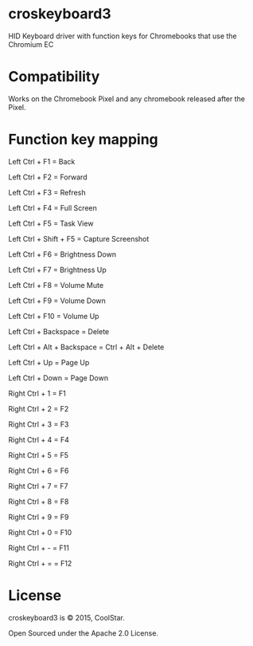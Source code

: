 # croskeyboard3
HID Keyboard driver with function keys for Chromebooks that use the Chromium EC

# Compatibility
Works on the Chromebook Pixel and any chromebook released after the Pixel.

# Function key mapping

Left Ctrl + F1 = Back

Left Ctrl + F2 = Forward

Left Ctrl + F3 = Refresh

Left Ctrl + F4 = Full Screen

Left Ctrl + F5 = Task View

Left Ctrl + Shift + F5 = Capture Screenshot

Left Ctrl + F6 = Brightness Down

Left Ctrl + F7 = Brightness Up

Left Ctrl + F8 = Volume Mute

Left Ctrl + F9 = Volume Down

Left Ctrl + F10 = Volume Up

Left Ctrl + Backspace = Delete

Left Ctrl + Alt + Backspace = Ctrl + Alt + Delete

Left Ctrl + Up = Page Up

Left Ctrl + Down = Page Down

Right Ctrl + 1 = F1

Right Ctrl + 2 = F2

Right Ctrl + 3 = F3

Right Ctrl + 4 = F4

Right Ctrl + 5 = F5

Right Ctrl + 6 = F6

Right Ctrl + 7 = F7

Right Ctrl + 8 = F8

Right Ctrl + 9 = F9

Right Ctrl + 0 = F10

Right Ctrl + - = F11

Right Ctrl + = = F12

# License
croskeyboard3 is © 2015, CoolStar.

Open Sourced under the Apache 2.0 License.
